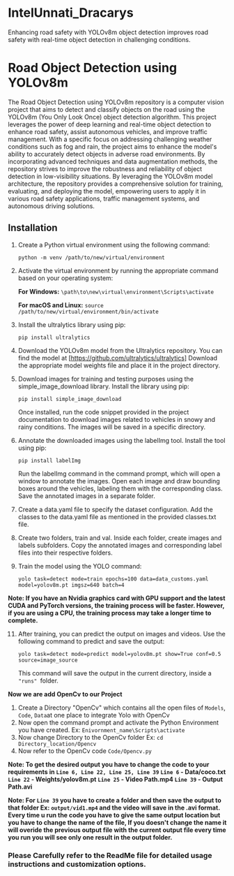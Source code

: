 # IntelUnnati_Dracarys
Enhancing road safety with YOLOv8m object detection improves road safety with real-time object detection in challenging conditions.
# Road Object Detection using YOLOv8m
The Road Object Detection using YOLOv8m repository is a computer vision project that aims to detect and classify objects on the road using the YOLOv8m (You Only Look Once) object detection algorithm. This project leverages the power of deep learning and real-time object detection to enhance road safety, assist autonomous vehicles, and improve traffic management. With a specific focus on addressing challenging weather conditions such as fog and rain, the project aims to enhance the model's ability to accurately detect objects in adverse road environments. By incorporating advanced techniques and data augmentation methods, the repository strives to improve the robustness and reliability of object detection in low-visibility situations. By leveraging the YOLOv8m model architecture, the repository provides a comprehensive solution for training, evaluating, and deploying the model, empowering users to apply it in various road safety applications, traffic management systems, and autonomous driving solutions.

## Installation

1) Create a Python virtual environment using the following command:
 
   `python -m venv /path/to/new/virtual/environment`

2) Activate the virtual environment by running the appropriate command based on your operating system:

   **For Windows:**
       `\path\to\new\virtual\environment\Scripts\activate`

     **For macOS and Linux:**
      `source /path/to/new/virtual/environment/bin/activate`

3) Install the ultralytics library using pip:

      `pip install ultralytics`

4) Download the YOLOv8m model from the Ultralytics repository. You can find the model at
[https://github.com/ultralytics/ultralytics]
Download the appropriate model weights file and place it in the project directory.

6) Download images for training and testing purposes using the simple_image_download library. Install the library using pip:

    `pip install simple_image_download`

      Once installed, run the code snippet provided in the project documentation to download images related to vehicles in snowy and rainy conditions. The images will be          saved in a specific directory.

6) Annotate the downloaded images using the labelImg tool. Install the tool using pip:

      `pip install labelImg`
   
      Run the labelImg command in the command prompt, which will open a window to annotate the images. Open each image and draw bounding boxes around the vehicles, labeling       them with the corresponding class. Save the annotated images in a separate folder.

8) Create a data.yaml file to specify the dataset configuration. Add the classes to the data.yaml file as mentioned in the provided classes.txt file.

9) Create two folders, train and val. Inside each folder, create images and labels subfolders. Copy the annotated images and corresponding label files into their respective folders.

10) Train the model using the YOLO command:

      `yolo task=detect mode=train epochs=100 data=data_customs.yaml model=yolov8m.pt imgsz=640 batch=4`

**Note: If you have an Nvidia graphics card with GPU support and the latest CUDA and PyTorch versions, the training process will be faster. However, if you are using a CPU, the training process may take a longer time to complete.**

11) After training, you can predict the output on images and videos. Use the following command to predict and save the output:

      `yolo task=detect mode=predict model=yolov8m.pt show=True conf=0.5 source=image_source`

      This command will save the output in the current directory, inside a `"runs" `folder.

**Now we are add OpenCv to our Project**

  1) Create a Directory "OpenCv" which contains all the open files of `Models`, `Code`, `Data`at one place to integrate Yolo with OpenCv
  2) Now open the command prompt and activate the Python Environment you have created. Ex: `Enivornment_name\Scripts\activate`
  3) Now change Directory to the OpenCv folder Ex: `cd Directory_location/Opencv`
  4) Now refer to the OpenCv code `Code/Opencv.py`

**Note: To get the desired output you have to change the code to your requirements in `Line 6, Line 22, Line 25, Line 39`
    `Line 6` - Data/coco.txt
    `Line 22` - Weights/yolov8m.pt
    `Line 25` - Video Path.mp4
    `Line 39` - Output Path.avi**
    

  **Note: For `Line 39` you have to create a folder and then save the output to that folder Ex: `output/vid1.mp4` and the video will save in the .avi format. Every time u run the code you have to give the same output location but you have to change the name of the file, If you doesn't change the name it will overide the previous output file with the current output file every time you run you will see only one result in the output folder.**

  
  
### Please Carefully refer to the ReadMe file for detailed usage instructions and customization options.
